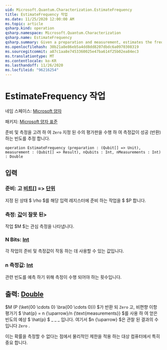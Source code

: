 ```yaml
---
uid: Microsoft.Quantum.Characterization.EstimateFrequency
title: EstimateFrequency 작업
ms.date: 11/25/2020 12:00:00 AM
ms.topic: article
qsharp.kind: operation
qsharp.namespace: Microsoft.Quantum.Characterization
qsharp.name: EstimateFrequency
qsharp.summary: Given a preparation and measurement, estimates the frequency with which that measurement succeeds (returns `Zero`) by performing a given number of trials.
ms.openlocfilehash: 30b21a8e86eb5a4dd8dd8207dbdc6a0970308319
ms.sourcegitcommit: a87c1aa8e7453360025e47ba614f25b02ea84ec3
ms.translationtype: MT
ms.contentlocale: ko-KR
ms.lasthandoff: 11/26/2020
ms.locfileid: "96216254"
---
```

# <a name="estimatefrequency-operation"></a>EstimateFrequency 작업

네임 스페이스: [Microsoft 양자](xref:Microsoft.Quantum.Characterization)

패키지: [Microsoft 양자 표준](https://nuget.org/packages/Microsoft.Quantum.Standard)


준비 및 측정을 고려 하 여 `Zero` 지정 된 수의 평가판을 수행 하 여 측정값이 성공 (반환) 하는 빈도를 추정 합니다.

```qsharp
operation EstimateFrequency (preparation : (Qubit[] => Unit), measurement : (Qubit[] => Result), nQubits : Int, nMeasurements : Int) : Double
```


## <a name="input"></a>입력

### <a name="preparation--qubit--unit"></a>준비: 고 [비트](xref:microsoft.quantum.lang-ref.qubit)[] => [단위](xref:microsoft.quantum.lang-ref.unit) 

지정 된 상태 $ \rho $를 해당 입력 레지스터에 준비 하는 작업을 $ $P 합니다.


### <a name="measurement--qubit--__invalidresult__"></a>측정: [값](xref:microsoft.quantum.lang-ref.qubit)이 __잘못 <Result> 된__> 

작업 $M $는 관심 측정을 나타냅니다.


### <a name="nqubits--int"></a>N Bits: [Int](xref:microsoft.quantum.lang-ref.int)

각 작업의 준비 및 측정값이 작동 하는 데 사용할 수 있는 값입니다.


### <a name="nmeasurements--int"></a>n 측정값: [Int](xref:microsoft.quantum.lang-ref.int)

관련 빈도를 예측 하기 위해 측정이 수행 되어야 하는 횟수입니다.



## <a name="output--double"></a>출력: [Double](xref:microsoft.quantum.lang-ref.double)

$M (P (\ket{00 \cdots 0} \bra{00 \cdots 0})) $가 반환 되 `Zero` 고, 비편향 이항 평가기 $ \hat{p} = n {\uparrow}/n {\text{measurements}} $를 사용 하 여 얻은 빈도의 예상 $ \hat{p} $ \_ \_ \_ 입니다. 여기서 $n {\uparrow} $은 관찰 된 결과의 수입니다 `Zero` .

이는 확률을 측정할 수 없다는 점에서 물리적인 제한을 적용 하는 대상 컴퓨터에서 특히 중요 합니다.
